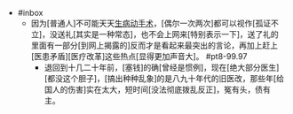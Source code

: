 - #inbox
    - 因为[普通人]不可能天天[生病动手术](https://bbs.saraba1st.com/2b/thread-2020400-2-1.html)，[偶尔一次两次]都可以视作[孤证不立]，没送礼[其实是一种常态]，也不会上网来[特别表示一下]，送了礼的里面有一部分[到网上揭露的]反而才是看起来最突出的言论，再加上赶上[医患矛盾][医疗改革]这些热点[显得更加声音大]。 #pt8-99.97
        - 退回到十几二十年前，[塞钱]的确[曾经是惯例]，现在[绝大部分医生][都没这个胆子]，[搞出种种乱象]的是八九十年代的旧医改，那些年[给国人的伤害]实在太大，短时间[没法彻底拨乱反正]，冤有头，债有主。
